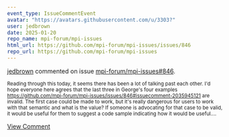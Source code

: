```yaml
---
event_type: IssueCommentEvent
avatar: "https://avatars.githubusercontent.com/u/3303?"
user: jedbrown
date: 2025-01-20
repo_name: mpi-forum/mpi-issues
html_url: https://github.com/mpi-forum/mpi-issues/issues/846
repo_url: https://github.com/mpi-forum/mpi-issues
---
```


<a href='https://github.com/jedbrown' target='_blank'>jedbrown</a> commented on issue <a href='https://github.com/mpi-forum/mpi-issues/issues/846' target='_blank'>mpi-forum/mpi-issues#846</a>.

<small>Reading through this today, it seems there has been a lot of talking past each other. I'd hope everyone here agrees that the last three in George's four examples https://github.com/mpi-forum/mpi-issues/issues/846#issuecomment-2035945121 are invalid. The first case could be made to work, but it's really dangerous for users to work with that semantic and what is the value? If someone is advocating for that case to be valid, it would be useful for them to suggest a code sample indicating how it would be useful....</small>

<a href='https://github.com/mpi-forum/mpi-issues/issues/846' target='_blank'>View Comment</a>